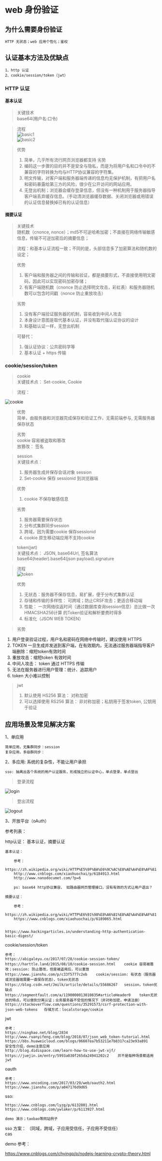 # web 身份验证   

## 为什么需要身份验证   

    HTTP 无状态；web 应用个性化；鉴权

## 认证基本方法及优缺点  

    1、http 认证   
    2、cookie/session/token（jwt）   

### HTTP 认证

#### 基本认证   
> 关键技术  
> base64(用户名:口令)   

> 流程   
![basic1](./basic1.jpg)  
![basic2](./basic2.jpg)

> 优势  
> 1. 简单，几乎所有流行网页浏览器都支持
> 劣势   
> 1. 编码这一步骤的目的并不是安全与隐私，而是为将用户名和口令中的不兼容的字符转换为均与HTTP协议兼容的字符集。
> 2. 明文传输，对客户端和服务器端传递的信息均无保护机制，有把用户名和密码暴露给第三方的风险，很少在公开访问的网站应用。  
> 3. 无登出机制；浏览器会缓存登录信息，但没有一种机制用于服务器指导客户端丢弃缓存信息。（手动清浏览器缓存数据、关闭浏览器或用错误的认证信息替换掉已有的认证信息）

#### 摘要认证   
> 关键技术  
> 随机数（cnonce, nonce）；md5不可逆哈希加密；不直接在网络传输敏感信息，传输不可逆加密后的摘要信息；

> 流程：和基本认证流程一致；不同的是，头部信息多了加密算法和随机数的设定；

> 优势 
> 1. 客户端和服务器之间的传输和验证，都是摘要形式，不直接使用明文密码，因此可以实现密码加密存储；  
> 2. 有客户端随机数（cnonce 防止选择明文攻击，彩虹表）和服务器随机数可以包含时间戳（nonce 防止重放攻击）  

> 劣势
> 1. 没有客户端验证服务器的机制，容易收到中间人攻击   
> 2. 本身设计意图是取代基本认证，并没有取代强认证协议的设计   
> 3. 和基础认证一样，无登出机制  

> 可替代：   
> 1. 强认证协议：公共密码学等    
> 2. 基本认证 + https 传输

### cookie/session/token    

> cookie      
> 关键技术点： Set-cookie, Cookie    

> 流程：   

![cookie](./cookie.png)   

> 优势  
> 简单，由服务器和浏览器完成保存和验证工作，无需前端参与, 无需服务器保存状态

> 劣势  
> cookie 容易被盗取和篡改  
> 放篡改： 签名

> session   
> 关键技术点： 
> 1. 服务器生成并保存会话对象 session   
> 2. Set-cookie 保存 sessionid 到浏览器端  

> 优势  
> 1. cookie 不保存敏感信息   

> 劣势   
> 1. 服务器需要保存状态   
> 2. 分布式集群同步session   
> 3. 跨域，因为需要cookie 保存sessionid    
> 4. cookie 原生移动端应用不支持cookie      

> token(jwt)    
> 关键技术点： JSON, base64Url, 签名算法   
> base64(header).base64(json payload).signature   

> 流程  
![token](./token.png) 

> 优势   
> 1. 无状态：服务器不保存信息，易扩展，便于分布式集群认证   
> 2. 存储和传输的多样性： 可跨域；防止CRSF攻击；更适合移动端   
> 3. 性能： 一次网络往返时间（通过数据库查询session信息）总比做一次HMACSHA256计算 的Token验证和解析要费时得多   
> 4. 标准化（JSON WEB TOKEN）

> 劣势  
1. 用户登录验证过程，用户名和密码在网络中传输时，建议使用 HTTPS   
2. TOKEN 一旦生成并发送到客户端，在有效期内，无法通过服务器端指导客户端删除：缩短token有效时间   
3. 重放攻击：缩短token 有效时间   
4. 中间人攻击： token 通过 HTTPS 传输   
5. 无法在服务器进行用户管理：统计、追踪用户   
6. token 大小难以控制    

> jwt  
> 1. 默认使用 HS256 算法： 对称加密   
> 2. 可以选择使用 RS256 算法： 非对称加密；私钥用于签发token, 公钥用于验证   


## 应用场景及常见解决方案  

1、单应用     

    简单应用，无集群同步：session    
    复杂应用，多级群同步： 

2、多应用: 系统的复杂性，不能让用户承担     

```  
sso: 抽离出各个系统的用户认证服务，形成独立的认证中心，单点登录，单点登出    
```
> 登录流程   

![login](./ssologin.png)    

> 登出流程   

![logout](./ssologout.png)   


3、开放平台（oAuth）    





参考列表：   

http认证： 基本认证，摘要认证  

    基本认证： 

        参考：
        https://zh.wikipedia.org/wiki/HTTP%E5%9F%BA%E6%9C%AC%E8%AE%A4%E8%AF%81   
        http://www.cnblogs.com/xiaohuochai/p/6184913.html  
        http://www.nanodocumet.com/?p=6  

        ps: base64 http协议兼容， 如路由器网页管理接口，没有有效的方式让用户退出？

    摘要认证：    

        参考：
        https://zh.wikipedia.org/wiki/HTTP%E6%91%98%E8%A6%81%E8%AE%A4%E8%AF%81    
        https://www.cnblogs.com/xiaohuochai/p/6189065.html


    https://www.hackingarticles.in/understanding-http-authentication-basic-digest/


cookie/session/token 

    参考：   
    https://abigaleyu.co/2017/07/28/cookie-session-token/    
    https://harttle.land/2015/08/10/cookie-session.html    cookie 容易被篡改；session: 防止篡改，但是被盗用后，可以重放   
    https://www.jianshu.com/p/c33f5777c2eb    cookie/session: 有状态（服务器或浏览器端需要一直保存状态），token无状态  
    https://blog.csdn.net/Jmilk/article/details/55686267   session，token优缺点   
    https://segmentfault.com/a/1190000013010835#articleHeader0    token无状态的特点，可以做到分离认证；业务服务器不受信的情况下（非对称加密，申请注册）  
    https://stackoverflow.com/questions/35291573/csrf-protection-with-json-web-tokens   存储方式：localstorage/cookie


jwt

    参考：   
    https://ninghao.net/blog/2834    
    http://www.ruanyifeng.com/blog/2018/07/json_web_token-tutorial.html     
    https://bbs.huaweicloud.com/blogs/06607ea7b53211e7b8317ca23e93a891   安全性介绍，demo注意应用  
    http://blog.didispace.com/learn-how-to-use-jwt-xjf/   
    https://juejin.im/entry/5993a030f265da24941202c2    并不是每种场景都适用jwt   


oauth   

    参考：  
    https://www.xncoding.com/2017/03/29/web/oauth2.html  
    https://www.jianshu.com/p/a047176d9d65   


sso:    

    https://www.cnblogs.com/lyzg/p/6132801.html   
    https://www.cnblogs.com/ywlaker/p/6113927.html    

    demo 演示；taobao等网站例子    

sso 方案： （同域，跨域，子应用受信任，子应用不受信任）   
cas


demo 参考：   

https://www.cnblogs.com/chyingp/p/nodejs-learning-crypto-theory.html   
